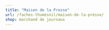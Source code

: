 ```yaml
---
title: "Maison de la Presse"
url: /faches-thumesnil/maison-de-la-presse/
shop: marchand de journaux
---
```

